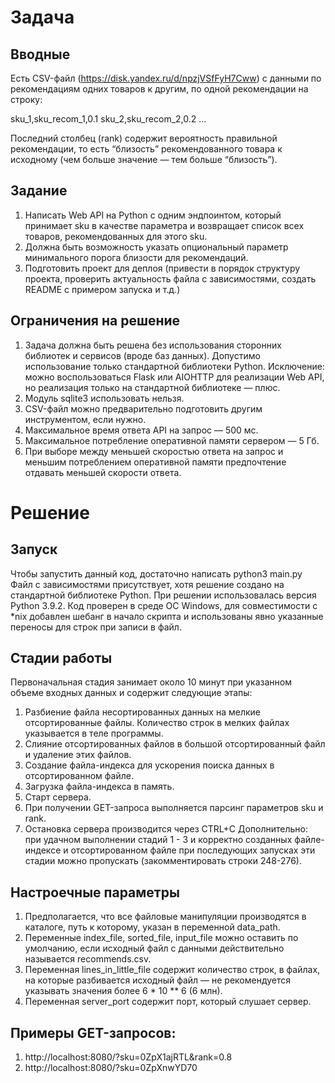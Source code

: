 # Задача
## Вводные
Есть CSV-файл (https://disk.yandex.ru/d/npzjVSfFyH7Cww) с данными по рекомендациям одних товаров к другим, по одной рекомендации на строку:

sku_1,sku_recom_1,0.1
sku_2,sku_recom_2,0.2
…

Последний столбец (rank) содержит вероятность правильной рекомендации, то есть “близость” рекомендованного товара к исходному (чем больше значение — тем больше “близость”).

## Задание
1. Написать Web API на Python с одним эндпоинтом, который принимает sku в качестве параметра и возвращает список всех товаров, рекомендованных для этого sku. 
2. Должна быть возможность указать опциональный параметр минимального порога близости для рекомендаций.
3. Подготовить проект для деплоя (привести в порядок структуру проекта, проверить актуальность файла с зависимостями, создать README с примером запуска и т.д.)

## Ограничения на решение
1. Задача должна быть решена без использования сторонних библиотек и сервисов (вроде баз данных). Допустимо использование только стандартной библиотеки Python. Исключение: можно воспользоваться Flask или AIOHTTP для реализации Web API, но реализация только на стандартной библиотеке — плюс.
2. Модуль sqlite3 использовать нельзя.
3. CSV-файл можно предварительно подготовить другим инструментом, если нужно.
4. Максимальное время ответа API на запрос — 500 мс.
5. Максимальное потребление оперативной памяти сервером — 5 Гб.
6. При выборе между меньшей скоростью ответа на запрос и меньшим потреблением оперативной памяти предпочтение отдавать меньшей скорости ответа.

# Решение
## Запуск
Чтобы запустить данный код, достаточно написать python3 main.py Файл с зависимостями присутствует, хотя решение создано на стандартной библиотеке Python. При решении использовалась версия Python 3.9.2.
Код проверен в среде ОС Windows, для совместимости с *nix добавлен шебанг в начало скрипта и использованы явно указанные переносы для строк при записи в файл.

## Стадии работы
Первоначальная стадия занимает около 10 минут при указанном объеме входных данных и содержит следующие этапы:
1. Разбиение файла несортированных данных на мелкие отсортированные файлы. Количество строк в мелких файлах указывается в теле программы.
2. Слияние отсортированных файлов в большой отсортированный файл и удаление этих файлов.
3. Создание файла-индекса для ускорения поиска данных в отсортированном файле.
4. Загрузка файла-индекса в память.
5. Старт сервера.
6. При получении GET-запроса выполняется парсинг параметров sku и rank.
7. Остановка сервера производится через CTRL+C
Дополнительно: при удачном выполнении стадий 1 - 3 и корректно созданных файле-индексе и отсортированном файле при последующих запусках эти стадии можно пропускать (закомментировать строки 248-276).

## Настроечные параметры
1. Предполагается, что все файловые манипуляции производятся в каталоге, путь к которому, указан в переменной data_path.
2. Переменные index_file, sorted_file, input_file можно оставить по умолчанию, если исходный файл с данными действительно называется recommends.csv.
3. Переменная lines_in_little_file содержит количество строк, в файлах, на которые разбивается исходный файл — не рекомендуется указывать значения более 6 * 10 ** 6 (6 млн).
4. Переменная server_port содержит порт, который слушает сервер.

## Примеры GET-запросов:
1. http://localhost:8080/?sku=0ZpX1ajRTL&rank=0.8
2. http://localhost:8080/?sku=0ZpXnwYD70
